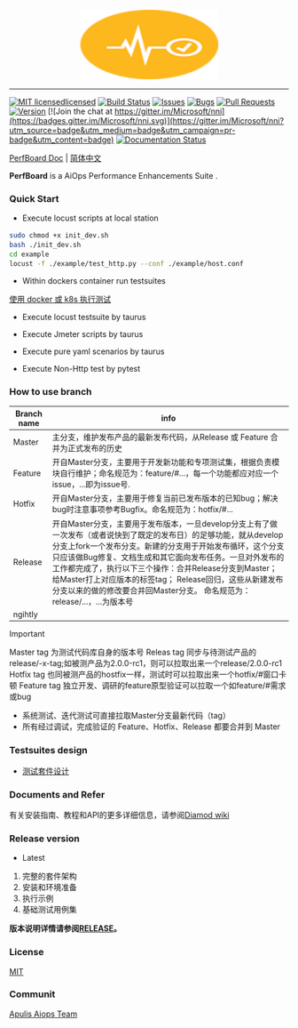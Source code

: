 
<p align="center">
<img src="docs/img/perfboard_logo.png" width="250"/>
</p>

-----------

[![MIT licensedlicensed](https://img.shields.io/badge/license-MIT-brightgreen.svg)](LICENSE)
[![Build Status](https://msrasrg.visualstudio.com/NNIOpenSource/_apis/build/status/full%20test%20-%20linux?branchName=master)](https://msrasrg.visualstudio.com/NNIOpenSource/_build/latest?definitionId=62&branchName=master)
[![Issues](https://img.shields.io/github/issues-raw/Microsoft/nni.svg)](https://github.com/Microsoft/nni/issues?q=is%3Aissue+is%3Aopen)
[![Bugs](https://img.shields.io/github/issues/Microsoft/nni/bug.svg)](https://github.com/Microsoft/nni/issues?q=is%3Aissue+is%3Aopen+label%3Abug)
[![Pull Requests](https://img.shields.io/github/issues-pr-raw/Microsoft/nni.svg)](https://github.com/Microsoft/nni/pulls?q=is%3Apr+is%3Aopen)
[![Version](https://img.shields.io/github/release/Microsoft/nni.svg)](https://github.com/Microsoft/nni/releases) [![Join the chat at https://gitter.im/Microsoft/nni](https://badges.gitter.im/Microsoft/nni.svg)](https://gitter.im/Microsoft/nni?utm_source=badge&utm_medium=badge&utm_campaign=pr-badge&utm_content=badge)
[![Documentation Status](https://readthedocs.org/projects/nni/badge/?version=latest)](https://nni.readthedocs.io/en/latest/?badge=latest)

[PerfBoard Doc](README.md) | [简体中文](README_zh_CN.md)

**PerfBoard** is a AiOps Performance Enhancements Suite .


### Quick Start


* Execute locust scripts at local station

```bash
sudo chmod +x init_dev.sh
bash ./init_dev.sh
cd example
locust -f ./example/test_http.py --conf ./example/host.conf
```

* Within dockers container run testsuites

[使用 docker 或 k8s 执行测试](https://docs.locust.io/en/stable/running-locust-docker.html)

* Execute locust testsuite by taurus

* Execute Jmeter scripts by taurus

* Execute pure yaml scenarios by taurus

* Execute Non-Http test by pytest



### How to use branch


| Branch name |info|
| ----------- | -------------------------------------------------------------------- |
| Master      | 主分支，维护发布产品的最新发布代码，从Release 或 Feature 合并为正式发布的历史|
| Feature     | 开自Master分支，主要用于开发新功能和专项测试集，根据负责模块自行维护；命名规范为：feature/#...，每一个功能都应对应一个issue，...即为issue号. |
| Hotfix      |	开自Master分支，主要用于修复当前已发布版本的已知bug；解决bug时注意事项参考Bugfix。命名规范为：hotfix/#... |
| Release	  | 开自Master分支，主要用于发布版本，一旦develop分支上有了做一次发布（或者说快到了既定的发布日）的足够功能，就从develop分支上fork一个发布分支。新建的分支用于开始发布循环，这个分支只应该做Bug修复、文档生成和其它面向发布任务。一旦对外发布的工作都完成了，执行以下三个操作：合并Release分支到Master； 给Master打上对应版本的标签tag； Release回归，这些从新建发布分支以来的做的修改要合并回Master分支。 命名规范为：release/...，...为版本号|
| ngihtly     | 

> [!IMPORTANT]
> Master tag 为测试代码库自身的版本号
> Releas tag 同步与待测试产品的release/-x-tag;如被测产品为2.0.0-rc1，则可以拉取出来一个release/2.0.0-rc1
> Hotfix tag 也同被测产品的hostfix一样，测试时可以拉取出来一个hotfix/#窗口卡顿
> Feature tag 独立开发、调研的feature原型验证可以拉取一个如feature/#需求或bug

* 系统测试、迭代测试可直接拉取Master分支最新代码（tag）
* 所有经过调试，完成验证的 Feature、Hotfix、Release 都要合并到 Master


### Testsuites design

* [测试套件设计](./docs/测试【表情】套件设计.md)

### Documents and Refer 

有关安装指南、教程和API的更多详细信息，请参阅[Diamod wiki](https://github.com/apulis/Diamond/wiki)

### Release version

* Latest

1. 完整的套件架构
2. 安装和环境准备
3. 执行示例
4. 基础测试用例集

**版本说明详情请参阅[RELEASE](./RELEASE.md)。**

### License

[MIT](LICENSE)

### Communit

[Apulis Aiops Team](http://www.apulis.cn/index.php?s=/sys/cate/5.html)
